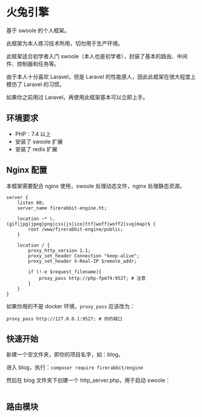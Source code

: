 # 火兔引擎
基于 swoole 的个人框架。

此框架为本人练习技术所用，切勿用于生产环境。

此框架适合初学者入门 swoole（本人也是初学者），封装了基本的路由、中间件、控制器和任务等。

由于本人十分喜欢 Laravel，但是 Laravel 的性能感人，因此此框架在很大程度上模仿了 Laravel 的习惯。

如果你之前用过 Laravel，再使用此框架基本可以立即上手。

## 环境要求

- PHP：7.4 以上
- 安装了 swoole 扩展
- 安装了 redis 扩展

## Nginx 配置
本框架需要配合 nginx 使用，swoole 处理动态文件，nginx 处理静态资源。

```
server {
    listen 80;
    server_name firerabbit-engine.ht;

    location ~* \.(gif|jpg|jpeg|png|css|js|ico|ttf|woff|woff2|svg|map)$ {
        root /www/firerabbit-engine/public;
    }

    location / {
        proxy_http_version 1.1;
        proxy_set_header Connection "keep-alive";
        proxy_set_header X-Real-IP $remote_addr;
        
        if (!-e $request_filename){
            proxy_pass http://php-fpm74:9527; # 注意
        }
    }
}
```

如果你用的不是 docker 环境，`proxy_pass` 应该改为：

```
proxy_pass http://127.0.0.1:9527; # 你的端口
```
## 快速开始
新建一个空文件夹，即你的项目名字，如：blog。

进入 blog，执行：`composer require firerabbit/engine`

然后在 blog 文件夹下创建一个 http_server.php，用于启动 swoole：

```

```

## 路由模块
